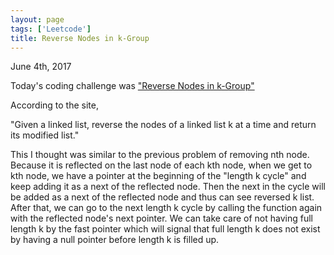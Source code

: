 ```yaml
---
layout: page
tags: ['Leetcode']
title: Reverse Nodes in k-Group
---
```


June 4th, 2017

Today's coding challenge was ["Reverse Nodes in k-Group"](https://leetcode.com/problems/reverse-nodes-in-k-group)

According to the site, 

"Given a linked list, reverse the nodes of a linked list k at a time and return its modified list."


This I thought was similar to the previous problem of removing nth node. Because it is reflected on the last node of each kth node, when we get to kth node, we have a pointer at the beginning of the "length k cycle" and keep adding it as a next of the reflected node. Then the next in the cycle will be added as a next of the reflected node and thus can see reversed k list. After that, we can go to the next length k cycle by calling the function again with the reflected node's next pointer. We can take care  of not having full length k by the fast pointer which will signal that full length k does not exist by having a null pointer before length k is filled up. 



<!-- ```python
def reverseKGroup(self, head, k):
    """
    :type head: ListNode
    :type k: int
    :rtype: ListNode
    """
    if head == None:
        return head
    else:
        n = 1
        cur = head
        while (n < k and cur.next != None):
            cur = cur.next # the ref pt
            n += 1
        if n < k:
            return head
        else:
            nextHead = self.reverseKGroup(cur.next, k)
            new = head
            cur.next = nextHead
            while new != cur:
                temp = cur.next
                cur.next = new
                temp2 = new.next
                new.next = temp
                new = temp2
            head = cur
            return head
``` -->